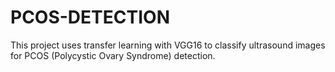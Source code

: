 # PCOS-DETECTION
This project uses transfer learning with VGG16 to classify ultrasound images for PCOS (Polycystic Ovary Syndrome) detection.
